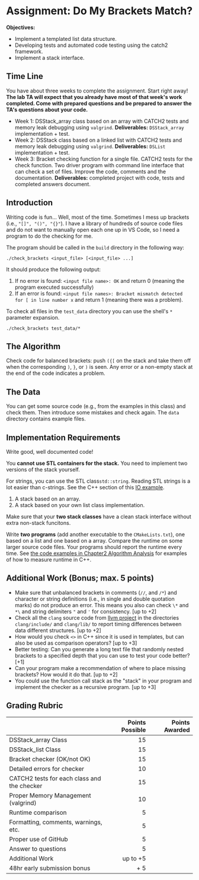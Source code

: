 # Assignment: Do My Brackets Match?

**Objectives:**

* Implement a templated list data structure.
* Developing tests and automated code testing using the catch2 framework.
* Implement a stack interface.


## Time Line 
You have about three weeks to complete the assignment. Start right away! **The lab TA will expect that you already have most of that week's work completed. Come with prepared questions and
be prepared to answer the TA's questions about your code.**

* Week 1: DSStack_array class based on an array with CATCH2 tests and memory leak debugging using `valgrind`. **Deliverables:** `DSStack_array` implementation + test. 
* Week 2: DSStack class based on a linked list with CATCH2 tests and memory leak debugging using `valgrind`. **Deliverables:** `DSList` implementation + test.
* Week 3: Bracket checking function for a single file. CATCH2 tests for the check function. Two driver program with command line interface that can check a set of files. Improve the code, comments and the documentation. **Deliverables:** completed project with code, tests and completed answers document.


## Introduction
Writing code is fun... Well, most of the time. Sometimes I mess up
brackets (i.e., `"[]", "()", "{}"`). 
I have a library of hundreds of
source code files and do not want to manually open each one up in VS Code,
so I need a program to do the checking for me.

The program should be called in the `build` directory in the following way:

```
./check_brackets <input_file> [<input_file> ...]
```

It should produce the following output:

1. If no error is found: `<input file name>: OK` and return 0 (meaning the program executed successfully)
2. If an error is found: `<input file names>: Bracket mismatch detected for [ in line number x` and return 1 (meaning there was a problem).

To check all files in the `test_data` directory you can use the shell's `*` parameter expansion.

```
./check_brackets test_data/*
```

## The Algorithm
Check code for balanced brackets: push `({[` on the stack and take them off when the corresponding `)`, `}`, or `)` is seen. Any error or a non-empty stack at the end of the code indicates a problem.

## The Data
 You can get some source code (e.g., from the examples in this class) and check them. Then introduce some mistakes and check again. The `data` directory contains example files.

## Implementation Requirements
Write good, well documented code!

You **cannot use STL containers for the stack.** You need to implement two versions of the stack yourself. 

For strings, you can use the STL class`std::string`. Reading STL strings is a 
lot easier than c-strings. See the C++ section of this [IO example](https://github.com/mhahsler/CS2341/blob/main/Chapter1_Programming/io/). 

1. A stack based on an array.
2. A stack based on your own list class implementation. 

Make sure that your **two stack classes** have a clean stack interface without extra non-stack funcitons.  

Write **two programs** (add another executable to the `CMakeLists.txt`), one based on a list and one based on a array. Compare the runtime on some larger source code files. Your programs should report the runtime every time. See [the code examples in Chapter2 Algorithm Analysis](https://github.com/mhahsler/CS2341/tree/main/Chapter2_Algorithm_Analysis) for examples of how to measure runtime in C++.


## Additional Work (Bonus; max. 5 points)
* Make sure that unbalanced brackets in comments (`//`, and `/*`) and character or string definitions (i.e., in single and double quotation marks) do not produce an error. This means you also can check `\*` and `*\` and string delimiters `"` and `'` for consistency. [up to +2]
* Check all the `clang` source code from [llvm project](https://github.com/llvm/llvm-project) in the directories `clang/include/` and `clang/lib/` to report timing differences between data different structures. [up to +2]
* How would you check `<>` in C++ since it is used in templates, 
but can also be used as comparison operators? [up to +3]
* Better testing: Can you generate a long text file that randomly nested brackets to a specified depth that you can use to test your code better? [+1]
* Can your program make a recommendation of where to place missing brackets? How would it do that. [up to  +2]
* You could use the function call stack as the "stack" in your program and implement the checker as a recursive program. [up to +3] 

## Grading Rubric

|                             | Points Possible | Points Awarded |
| :------------------         | --------------: | -------------: |
| DSStack_array Class      | 15              |                |
| DSStack_list Class       | 15              |                |
| Bracket checker (OK/not OK) | 15              |                |
| Detailed errors for checker | 10              |                |
| CATCH2 tests for each class and the checker    |  15              |                |
| Proper Memory Management (valgrind) | 10      |                |
| Runtime comparison          |  5              |                |
| Formatting, comments, warnings, etc.  |  5              |                |
| Proper use of GitHub        |  5              |                |
| Answer to questions         |  5              |                |
| Additional Work             | up to +5       |                |
| 48hr early submission bonus |  + 5      |                |

